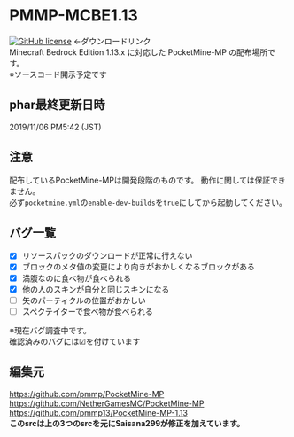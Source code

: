 # PMMP-MCBE1.13
[![GitHub license](https://img.shields.io/badge/pre_release-3.10.0+dev.-red)](https://github.com/Saisana299/PMMP-MCBE1.13/releases/tag/3.10.0%2Bdev3) ←ダウンロードリンク  
Minecraft Bedrock Edition 1.13.x に対応した PocketMine-MP の配布場所です。   
※ソースコード開示予定です  

## phar最終更新日時
2019/11/06 PM5:42 (JST)

## 注意
配布しているPocketMine-MPは開発段階のものです。
動作に関しては保証できません。  
必ず`pocketmine.yml`の`enable-dev-builds`を`true`にしてから起動してください。

## バグ一覧
- [x] リソースパックのダウンロードが正常に行えない
- [x] ブロックのメタ値の変更により向きがおかしくなるブロックがある
- [x] 満腹なのに食べ物が食べられる
- [x] 他の人のスキンが自分と同じスキンになる
- [ ] 矢のパーティクルの位置がおかしい
- [ ] スペクテイターで食べ物が食べられる

※現在バグ調査中です。  
確認済みのバグには☑を付けています

## 編集元
https://github.com/pmmp/PocketMine-MP  
https://github.com/NetherGamesMC/PocketMine-MP  
https://github.com/pmmp13/PocketMine-MP-1.13  
**このsrcは上の3つのsrcを元にSaisana299が修正を加えています。**
